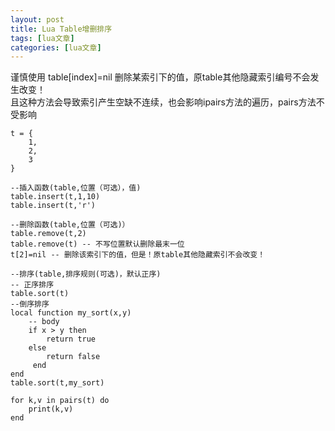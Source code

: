 ```yaml
---
layout: post
title: Lua Table增删排序 
tags: [lua文章]
categories: [lua文章]
---
```

谨慎使用 table[index]=nil 删除某索引下的值，原table其他隐藏索引编号不会发生改变！  
且这种方法会导致索引产生空缺不连续，也会影响ipairs方法的遍历，pairs方法不受影响

    
    
    t = {
        1,
        2,
        3
    }
    
    --插入函数(table,位置（可选），值)
    table.insert(t,1,10)
    table.insert(t,'r')
    
    --删除函数(table,位置（可选)）
    table.remove(t,2)
    table.remove(t) -- 不写位置默认删除最末一位
    t[2]=nil -- 删除该索引下的值，但是！原table其他隐藏索引不会改变！
    
    --排序(table,排序规则(可选)，默认正序)
    -- 正序排序
    table.sort(t)
    --倒序排序
    local function my_sort(x,y)
        -- body
        if x > y then
            return true
        else
            return false
         end       
    end
    table.sort(t,my_sort)
    
    for k,v in pairs(t) do
        print(k,v)
    end